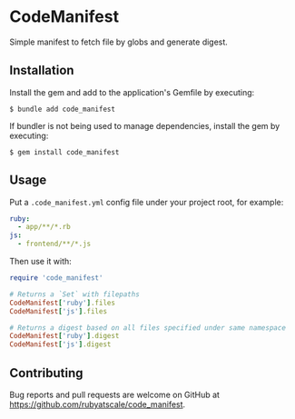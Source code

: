 # CodeManifest

Simple manifest to fetch file by globs and generate digest.

## Installation

Install the gem and add to the application's Gemfile by executing:

    $ bundle add code_manifest

If bundler is not being used to manage dependencies, install the gem by executing:

    $ gem install code_manifest

## Usage

Put a `.code_manifest.yml` config file under your project root, for example:

```yml
ruby:
  - app/**/*.rb
js:
  - frontend/**/*.js
```

Then use it with:

```ruby
require 'code_manifest'

# Returns a `Set` with filepaths
CodeManifest['ruby'].files
CodeManifest['js'].files

# Returns a digest based on all files specified under same namespace
CodeManifest['ruby'].digest
CodeManifest['js'].digest
```

## Contributing

Bug reports and pull requests are welcome on GitHub at https://github.com/rubyatscale/code_manifest.
